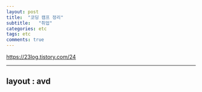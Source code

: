 ```yaml
---
layout: post
title:  "코딩 캠프 정리"
subtitle:   "취업"
categories: etc
tags: etc
comments: true
---
```

https://23log.tistory.com/24


---
layout : avd
---
